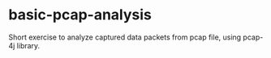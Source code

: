 # basic-pcap-analysis
Short exercise to analyze captured data packets from pcap file, using pcap-4j library.
